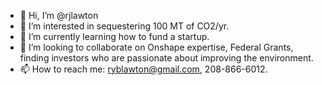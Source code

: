 - 👋 Hi, I’m @rjlawton
- 👀 I’m interested in sequestering 100 MT of CO2/yr.
- 🌱 I’m currently learning how to fund a startup.
- 💞️ I’m looking to collaborate on Onshape expertise, Federal Grants, finding investors who are passionate about improving the environment.
- 📫 How to reach me: ryblawton@gmail.com, 208-866-6012.

<!---
rjlawton/rjlawton is a ✨ special ✨ repository because its `README.md` (this file) appears on your GitHub profile.
You can click the Preview link to take a look at your changes.
--->
